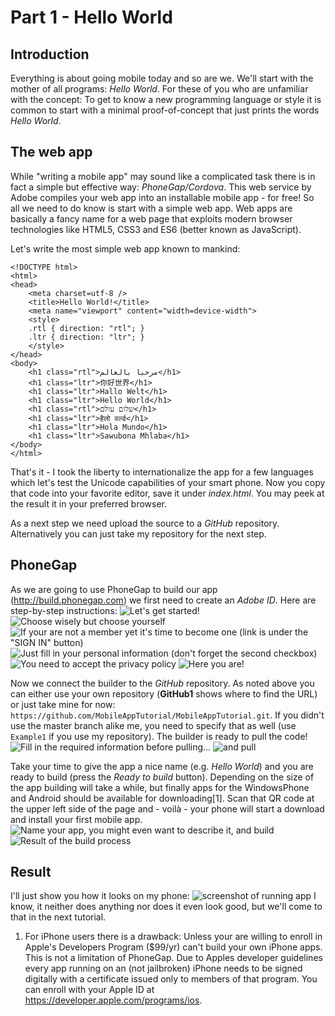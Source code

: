Part 1 - Hello World
====================

Introduction
------------
Everything is about going mobile today and so are we. We'll start with the mother of all programs: *Hello World*. For these of you who are unfamiliar with the concept: To get to know a new programming language or style it is common to start with a minimal proof-of-concept that just prints the words *Hello World*.


The web app
-----------
While "writing a mobile app" may sound like a complicated task there is in fact a simple but effective way: *PhoneGap/Cordova*. This web service by Adobe compiles your web app into an installable mobile app - for free! So all we need to do know is start with a simple web app. Web apps are basically a fancy name for a web page that exploits modern browser technologies like HTML5, CSS3 and ES6 (better known as JavaScript).

Let's write the most simple web app known to mankind:


    <!DOCTYPE html>
    <html>
    <head>
        <meta charset=utf-8 />
        <title>Hello World!</title>
        <meta name="viewport" content="width=device-width">
        <style>
        .rtl { direction: "rtl"; }
        .ltr { direction: "ltr"; }
        </style>
    </head>
    <body>
        <h1 class="rtl">مرحبا بالعالم</h1>
        <h1 class="ltr">你好世界</h1>
        <h1 class="ltr">Hallo Welt</h1>
        <h1 class="ltr">Hello World</h1>
        <h1 class="rtl">שלום עולם</h1>
        <h1 class="ltr">हैलो वर्ल्ड</h1>
        <h1 class="ltr">Hola Mundo</h1>
        <h1 class="ltr">Sawubona Mhlaba</h1>
    </body>
    </html>


That's it - I took the liberty to internationalize the app for a few languages which let's test the Unicode capabilities of your smart phone. Now you copy that code into your favorite editor, save it under *index.html*. You may peek at the result it in your preferred browser.

As a next step we need upload the source to a *GitHub* repository. Alternatively you can just take my repository for the next step.

PhoneGap
--------
As we are going to use PhoneGap to build our app (<http://build.phonegap.com>) we first need to create an *Adobe ID*. Here are step-by-step instructions:
![Let's get started!](Part1/Adobe1.png)
![Choose wisely but choose yourself](Part1/Adobe2.png)
![If your are not a member yet it's time to become one (link is under the "SIGN IN" button)](Part1/Adobe3.png)
![Just fill in your personal information (don't forget the second checkbox)](Part1/Adobe4.png)
![You need to accept the privacy policy](Part1/Adobe5.png)
![Here you are!](Part1/Adobe6.png)

Now we connect the builder to the *GitHub* repository. As noted above you can either use your own repository (**GitHub1** shows where to find the URL) or just take mine for now: `https://github.com/MobileAppTutorial/MobileAppTutorial.git`.
If you didn't use the master branch alike me, you need to specify that as well (use `Example1` if you use my repository). The builder is ready to pull the code!
![Fill in the required information before pulling…](Part1/Adobe7.png)
![and pull](Part1/Adobe8.png)

Take your time to give the app a nice name (e.g. *Hello World*) and you are ready to build (press the *Ready to build* button). Depending on the size of the app building will take a while, but finally apps for the WindowsPhone and Android should be available for downloading[1]. Scan that QR code at the upper left side of the page and - voilà - your phone will start a download and install your first mobile app.
![Name your app, you might even want to describe it, and build](Part1/Adobe9.png)
![Result of the build process](Part1/AdobeA.png)

Result
------
I'll just show you how it looks on my phone: ![screenshot of running app](Part1/Screenshot1.jpg)
I know, it neither does anything nor does it even look good, but we'll come to that in the next tutorial.

1) For iPhone users there is a drawback: Unless your are willing to enroll in Apple's Developers Program ($99/yr) can't build your own iPhone apps. This is not a limitation of PhoneGap. Due to Apples developer guidelines every app running on an (not jailbroken) iPhone needs to be signed digitally with a certificate issued only to members of that program. You can enroll with your Apple ID at <https://developer.apple.com/programs/ios>.
